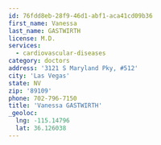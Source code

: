 ```yaml
---
id: 76fdd8eb-28f9-46d1-abf1-aca41cd09b36
first_name: Vanessa
last_name: GASTWIRTH
license: M.D.
services:
  - cardiovascular-diseases
category: doctors
address: '3121 S Maryland Pky, #512'
city: 'Las Vegas'
state: NV
zip: '89109'
phone: 702-796-7150
title: 'Vanessa GASTWIRTH'
_geoloc:
  lng: -115.14796
  lat: 36.126038
---
```

